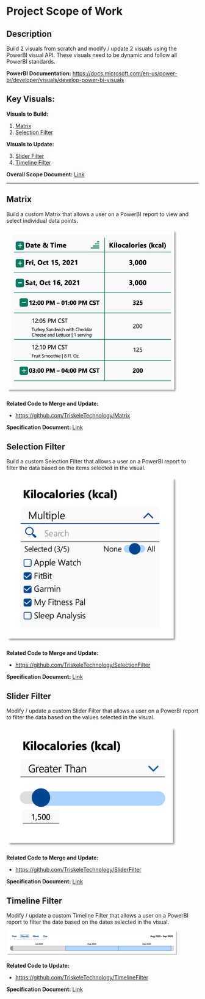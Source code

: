 # Project Scope of Work

## Description
Build 2 visuals from scratch and modify / update 2 visuals using the PowerBI visual API. These visuals need to be dynamic and follow all PowerBI standards.

**PowerBI Documentation:** https://docs.microsoft.com/en-us/power-bi/developer/visuals/develop-power-bi-visuals

## Key Visuals:

**Visuals to Build:**

1. [Matrix](https://github.com/TriskeleTechnology/Project-CustomPowerBIVisuals/blob/main/README.md#matrix)
2. [Selection Filter](https://github.com/TriskeleTechnology/Project-CustomPowerBIVisuals/blob/main/README.md#selection-filter)

**Visuals to Update:**

3. [Slider Filter](https://github.com/TriskeleTechnology/Project-CustomPowerBIVisuals/blob/main/README.md#slider-filter)
4. [Timeline Filter](https://github.com/TriskeleTechnology/Project-CustomPowerBIVisuals/blob/main/README.md#timeline-filter)

**Overall Scope Document:** [Link](CustomTypeScriptVisuals_ScopeofWork.pdf) 

---

## Matrix 

Build a custom Matrix that allows a user on a PowerBI report to view and select individual data points.

<p align="left">
  <img src="Screenshots/Matrix.png" width="450" title="Matrix Screenshot">
</p>

**Related Code to Merge and Update:**
- https://github.com/TriskeleTechnology/Matrix

**Specification Document:** [Link](Matrix.pdf)


## Selection Filter

Build a custom Selection Filter that allows a user on a PowerBI report to filter the data based on the items selected in the visual.

<p align="left">
  <img src="Screenshots/SelectionFilter.png" width="450" title="Selection Filter Screenshot">
</p>

**Related Code to Merge and Update:**
- https://github.com/TriskeleTechnology/SelectionFilter

**Specification Document:** [Link](SelectionFilter.pdf)


## Slider Filter

Modify / update a custom Slider Filter that allows a user on a PowerBI report to filter the data based on the values selected in the visual.

<p align="left">
  <img src="Screenshots/SliderFilter.png" width="450" title="Selection Filter Screenshot">
</p>

**Related Code to Merge and Update:**
- https://github.com/TriskeleTechnology/SliderFilter


**Specification Document:** [Link](SliderFilter.pdf)


## Timeline Filter

Modify / update a custom Timeline Filter that allows a user on a PowerBI report to filter the date based on the dates selected in the visual.

<p align="left">
  <img src="Screenshots/TimelineFilter.png" width="450" title="Selection Filter Screenshot">
</p>

**Related Code to Update:** 
- https://github.com/TriskeleTechnology/TimelineFilter


**Specification Document:** [Link](TimelineFilter.pdf)




